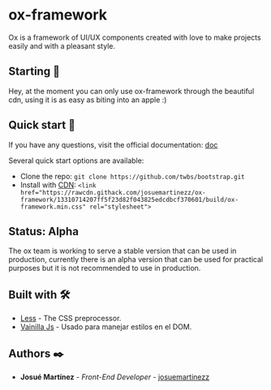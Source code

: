 # ox-framework
Ox is a framework of UI/UX components created with love to make projects easily and with a pleasant style.

## Starting 🚀
Hey, at the moment you can only use ox-framework through the beautiful cdn, using it is as easy as biting into an apple :)

## Quick start 🔧

If you have any questions, visit the official documentation: [doc](https://jos-nuxt-app.web.app/docs/installation)

Several quick start options are available:

- Clone the repo: `git clone https://github.com/twbs/bootstrap.git`
- Install with [CDN](https://rawcdn.githack.com/josuemartinezz/ox-framework/13310714207ff5f23d82f043825edcdbcf370601/build/ox-framework.min.css): `<link href="https://rawcdn.githack.com/josuemartinezz/ox-framework/13310714207ff5f23d82f043825edcdbcf370601/build/ox-framework.min.css" rel="stylesheet">`


## Status: Alpha
The ox team is working to serve a stable version that can be used in production, currently there is an alpha version that can be used for practical purposes but it is not recommended to use in production.

## Built with 🛠️
* [Less](http://lesscss.org/) - The CSS preprocessor.
* [Vainilla Js](https://developer.mozilla.org/es/docs/Web/JavaScript) - Usado para manejar estilos en el DOM.

## Authors ✒️
* **Josué Martínez** - *Front-End Developer* - [josuemartinezz](https://github.com/josuemartinezz)
